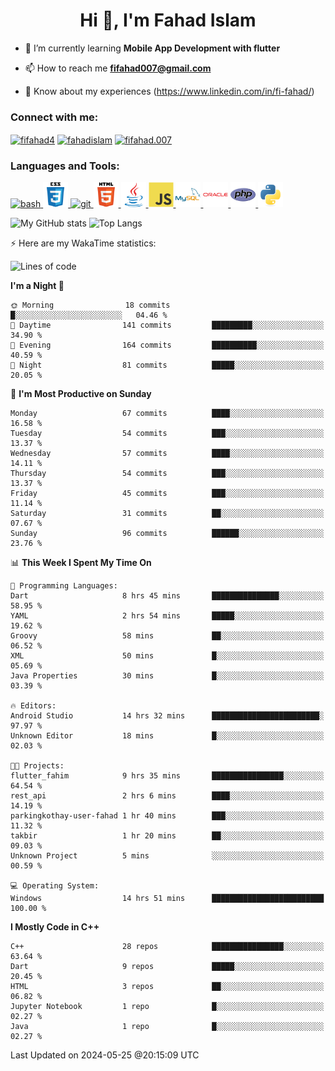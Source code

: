 <h1 align="center">Hi 👋, I'm Fahad Islam</h1>


- 🌱 I’m currently learning **Mobile App Development with flutter**

- 📫 How to reach me **fifahad007@gmail.com**

- 📄 Know about my experiences (https://www.linkedin.com/in/fi-fahad/)

<h3 align="left">Connect with me:</h3>
<p align="left">
<a href="https://twitter.com/fifahad4" target="blank"><img align="center" src="https://raw.githubusercontent.com/rahuldkjain/github-profile-readme-generator/master/src/images/icons/Social/twitter.svg" alt="fifahad4" height="30" width="40" /></a>
<a href="https://www.linkedin.com/in/fi-fahad/" target="blank"><img align="center" src="https://raw.githubusercontent.com/rahuldkjain/github-profile-readme-generator/master/src/images/icons/Social/linked-in-alt.svg" alt="fahadislam" height="30" width="40" /></a>
<a href="https://fb.com/fifahad.007" target="blank"><img align="center" src="https://raw.githubusercontent.com/rahuldkjain/github-profile-readme-generator/master/src/images/icons/Social/facebook.svg" alt="fifahad.007" height="30" width="40" /></a>
</p>

<h3 align="left">Languages and Tools:</h3>
<p align="left"> <a href="https://www.gnu.org/software/bash/" target="_blank" rel="noreferrer"> <img src="https://www.vectorlogo.zone/logos/gnu_bash/gnu_bash-icon.svg" alt="bash" width="40" height="40"/> </a> <a href="https://www.w3schools.com/css/" target="_blank" rel="noreferrer"> <img src="https://raw.githubusercontent.com/devicons/devicon/master/icons/css3/css3-original-wordmark.svg" alt="css3" width="40" height="40"/> </a> <a href="https://git-scm.com/" target="_blank" rel="noreferrer"> <img src="https://www.vectorlogo.zone/logos/git-scm/git-scm-icon.svg" alt="git" width="40" height="40"/> </a> <a href="https://www.w3.org/html/" target="_blank" rel="noreferrer"> <img src="https://raw.githubusercontent.com/devicons/devicon/master/icons/html5/html5-original-wordmark.svg" alt="html5" width="40" height="40"/> </a> <a href="https://www.java.com" target="_blank" rel="noreferrer"> <img src="https://raw.githubusercontent.com/devicons/devicon/master/icons/java/java-original.svg" alt="java" width="40" height="40"/> </a> <a href="https://developer.mozilla.org/en-US/docs/Web/JavaScript" target="_blank" rel="noreferrer"> <img src="https://raw.githubusercontent.com/devicons/devicon/master/icons/javascript/javascript-original.svg" alt="javascript" width="40" height="40"/> </a> <a href="https://www.mysql.com/" target="_blank" rel="noreferrer"> <img src="https://raw.githubusercontent.com/devicons/devicon/master/icons/mysql/mysql-original-wordmark.svg" alt="mysql" width="40" height="40"/> </a> <a href="https://www.oracle.com/" target="_blank" rel="noreferrer"> <img src="https://raw.githubusercontent.com/devicons/devicon/master/icons/oracle/oracle-original.svg" alt="oracle" width="40" height="40"/> </a> <a href="https://www.php.net" target="_blank" rel="noreferrer"> <img src="https://raw.githubusercontent.com/devicons/devicon/master/icons/php/php-original.svg" alt="php" width="40" height="40"/> </a> <a href="https://www.python.org" target="_blank" rel="noreferrer"> <img src="https://raw.githubusercontent.com/devicons/devicon/master/icons/python/python-original.svg" alt="python" width="40" height="40"/> </a> </p>

![My GitHub stats](https://github-readme-stats.vercel.app/api?username=Fahaddada47&show_icons=true&theme=radical)
![Top Langs](https://github-readme-stats.vercel.app/api/top-langs/?username=Fahaddada47&layout=donut)


⚡ Here are my WakaTime statistics:

<!--START_SECTION:waka-->
![Lines of code](https://img.shields.io/badge/From%20Hello%20World%20I%27ve%20Written-636.0%20thousand%20lines%20of%20code-blue)

**I'm a Night 🦉** 

```text
🌞 Morning                18 commits          █░░░░░░░░░░░░░░░░░░░░░░░░   04.46 % 
🌆 Daytime                141 commits         █████████░░░░░░░░░░░░░░░░   34.90 % 
🌃 Evening                164 commits         ██████████░░░░░░░░░░░░░░░   40.59 % 
🌙 Night                  81 commits          █████░░░░░░░░░░░░░░░░░░░░   20.05 % 
```
📅 **I'm Most Productive on Sunday** 

```text
Monday                   67 commits          ████░░░░░░░░░░░░░░░░░░░░░   16.58 % 
Tuesday                  54 commits          ███░░░░░░░░░░░░░░░░░░░░░░   13.37 % 
Wednesday                57 commits          ████░░░░░░░░░░░░░░░░░░░░░   14.11 % 
Thursday                 54 commits          ███░░░░░░░░░░░░░░░░░░░░░░   13.37 % 
Friday                   45 commits          ███░░░░░░░░░░░░░░░░░░░░░░   11.14 % 
Saturday                 31 commits          ██░░░░░░░░░░░░░░░░░░░░░░░   07.67 % 
Sunday                   96 commits          ██████░░░░░░░░░░░░░░░░░░░   23.76 % 
```


📊 **This Week I Spent My Time On** 

```text
💬 Programming Languages: 
Dart                     8 hrs 45 mins       ███████████████░░░░░░░░░░   58.95 % 
YAML                     2 hrs 54 mins       █████░░░░░░░░░░░░░░░░░░░░   19.62 % 
Groovy                   58 mins             ██░░░░░░░░░░░░░░░░░░░░░░░   06.52 % 
XML                      50 mins             █░░░░░░░░░░░░░░░░░░░░░░░░   05.69 % 
Java Properties          30 mins             █░░░░░░░░░░░░░░░░░░░░░░░░   03.39 % 

🔥 Editors: 
Android Studio           14 hrs 32 mins      ████████████████████████░   97.97 % 
Unknown Editor           18 mins             █░░░░░░░░░░░░░░░░░░░░░░░░   02.03 % 

🐱‍💻 Projects: 
flutter_fahim            9 hrs 35 mins       ████████████████░░░░░░░░░   64.54 % 
rest_api                 2 hrs 6 mins        ████░░░░░░░░░░░░░░░░░░░░░   14.19 % 
parkingkothay-user-fahad 1 hr 40 mins        ███░░░░░░░░░░░░░░░░░░░░░░   11.32 % 
takbir                   1 hr 20 mins        ██░░░░░░░░░░░░░░░░░░░░░░░   09.03 % 
Unknown Project          5 mins              ░░░░░░░░░░░░░░░░░░░░░░░░░   00.59 % 

💻 Operating System: 
Windows                  14 hrs 51 mins      █████████████████████████   100.00 % 
```

**I Mostly Code in C++** 

```text
C++                      28 repos            ████████████████░░░░░░░░░   63.64 % 
Dart                     9 repos             █████░░░░░░░░░░░░░░░░░░░░   20.45 % 
HTML                     3 repos             ██░░░░░░░░░░░░░░░░░░░░░░░   06.82 % 
Jupyter Notebook         1 repo              █░░░░░░░░░░░░░░░░░░░░░░░░   02.27 % 
Java                     1 repo              █░░░░░░░░░░░░░░░░░░░░░░░░   02.27 % 
```




 Last Updated on 2024-05-25 @20:15:09 UTC
<!--END_SECTION:waka-->

